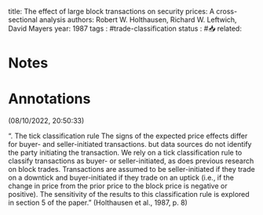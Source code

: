 
title: The effect of large block transactions on security prices: A cross-sectional analysis
authors: Robert W. Holthausen, Richard W. Leftwich, David Mayers
year: 1987
tags : #trade-classification 
status : #📥
related:

# Notes


# Annotations  
(08/10/2022, 20:50:33)

“. The tick classification rule The signs of the expected price effects differ for buyer- and seller-initiated transactions. but data sources do not identify the party initiating the transaction. We rely on a tick classification rule to classify transactions as buyer- or seller-initiated, as does previous research on block trades. Transactions are assumed to be seller-initiated if they trade on a downtick and buyer-initiated if they trade on an uptick (i.e., if the change in price from the prior price to the block price is negative or positive). The sensitivity of the results to this classification rule is explored in section 5 of the paper.” (Holthausen et al., 1987, p. 8)
